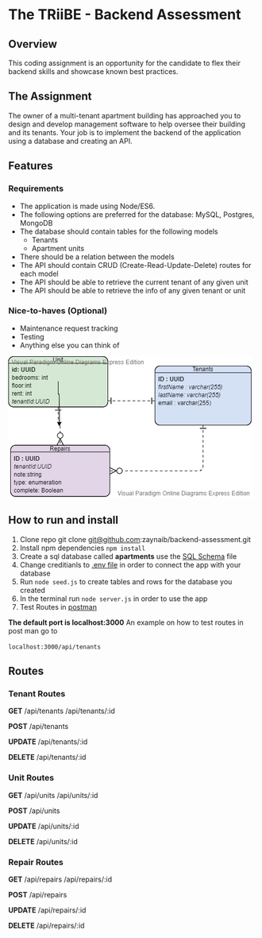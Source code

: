 # The TRiiBE - Backend Assessment


## Overview

This coding assignment is an opportunity for the candidate to flex their backend skills and showcase known best practices.

## The Assignment

The owner of a multi-tenant apartment building has approached you to design and develop management software to help oversee their building and its tenants. Your job is to implement the backend of the application using a database and creating an API.

## Features

### Requirements

* The application is made using Node/ES6.
* The following options are preferred for the database: MySQL, Postgres, MongoDB
* The database should contain tables for the following models
	- Tenants
	- Apartment units
* There should be a relation between the models
* The API should contain CRUD (Create-Read-Update-Delete) routes for each model
* The API should be able to retrieve the current tenant of any given unit
* The API should be able to retrieve the info of any given tenant or unit

### Nice-to-haves (Optional)
* Maintenance request tracking
* Testing
* Anything else you can think of

![alt-text](./er-diagram.png)


## How to run and install

1. Clone repo git clone git@github.com:zaynaib/backend-assessment.git
2. Install npm dependencies ```npm install```
3. Create a sql database called **apartments**  use the [SQL Schema](./app/schema.sql) file
4. Change creditianls to [.env file](.env) in order to connect the app with your database
5. Run ```node seed.js``` to create tables and rows for the database you created
6. In the terminal run `node server.js` in order to use the app
7. Test Routes in [postman](https://www.postman.com/) 

**The default port is localhost:3000**
An example on how to test routes in post man go to

```localhost:3000/api/tenants```

## Routes

### Tenant Routes

**GET**
/api/tenants
/api/tenants/:id

**POST**
/api/tenants

**UPDATE**
/api/tenants/:id

**DELETE**
/api/tenants/:id

### Unit Routes

**GET**
/api/units
/api/units/:id

**POST**
/api/units

**UPDATE**
/api/units/:id

**DELETE**
/api/units/:id

### Repair Routes

**GET**
/api/repairs
/api/repairs/:id

**POST**
/api/repairs

**UPDATE**
/api/repairs/:id

**DELETE**
/api/repairs/:id